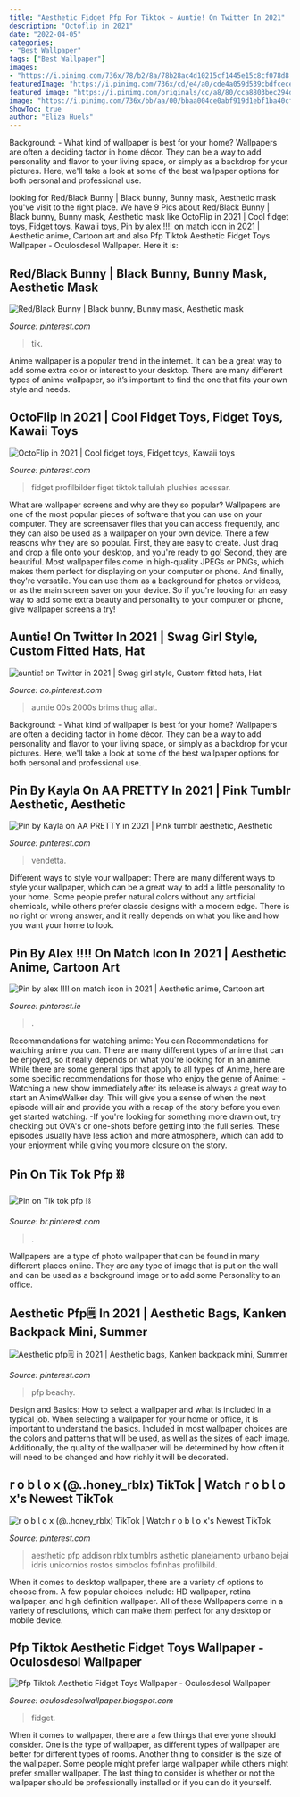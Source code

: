 ```yaml
---
title: "Aesthetic Fidget Pfp For Tiktok ~ Auntie! On Twitter In 2021"
description: "Octoflip in 2021"
date: "2022-04-05"
categories:
- "Best Wallpaper"
tags: ["Best Wallpaper"]
images:
- "https://i.pinimg.com/736x/78/b2/8a/78b28ac4d10215cf1445e15c8cf078d8.jpg"
featuredImage: "https://i.pinimg.com/736x/cd/e4/a0/cde4a059d539cbdfcecea9fd527fa2f8.jpg"
featured_image: "https://i.pinimg.com/originals/cc/a8/80/cca8803bec294d96d30b918afa746897.jpg"
image: "https://i.pinimg.com/736x/bb/aa/00/bbaa004ce0abf919d1ebf1ba40cf9219.jpg"
ShowToc: true
author: "Eliza Huels"
---
```



Background: - What kind of wallpaper is best for your home?
Wallpapers are often a deciding factor in home décor. They can be a way to add personality and flavor to your living space, or simply as a backdrop for your pictures. Here, we'll take a look at some of the best wallpaper options for both personal and professional use.

	

		
looking for Red/Black Bunny | Black bunny, Bunny mask, Aesthetic mask you've visit to the right place. We have 9 Pics about Red/Black Bunny | Black bunny, Bunny mask, Aesthetic mask like OctoFlip in 2021 | Cool fidget toys, Fidget toys, Kawaii toys, Pin by alex !!!! on match icon in 2021 | Aesthetic anime, Cartoon art and also Pfp Tiktok Aesthetic Fidget Toys Wallpaper - Oculosdesol Wallpaper. Here it is:
		
    
## Red/Black Bunny | Black Bunny, Bunny Mask, Aesthetic Mask

<img loading=lazy src="https://i.pinimg.com/736x/54/e0/3d/54e03d58dbf38ee9e5acb58de1de5e8f.jpg" onerror="this.onerror=null;this.src='https://tse2.mm.bing.net/th?id=OIP.CTRWG5cee3Isv7NjlzkV2gHaJ3&amp;pid=15.1';" alt="Red/Black Bunny | Black bunny, Bunny mask, Aesthetic mask">

_Source: pinterest.com_

>tik. 

	

Anime wallpaper is a popular trend in the internet. It can be a great way to add some extra color or interest to your desktop. There are many different types of anime wallpaper, so it’s important to find the one that fits your own style and needs.

    
## OctoFlip In 2021 | Cool Fidget Toys, Fidget Toys, Kawaii Toys

<img loading=lazy src="https://i.pinimg.com/736x/78/b2/8a/78b28ac4d10215cf1445e15c8cf078d8.jpg" onerror="this.onerror=null;this.src='https://tse2.mm.bing.net/th?id=OIP.LwHyMJDIt7eimFjrENw7ZgHaJ3&amp;pid=15.1';" alt="OctoFlip in 2021 | Cool fidget toys, Fidget toys, Kawaii toys">

_Source: pinterest.com_

>fidget profilbilder figet tiktok tallulah plushies acessar. 

	

What are wallpaper screens and why are they so popular?
Wallpapers are one of the most popular pieces of software that you can use on your computer. They are screensaver files that you can access frequently, and they can also be used as a wallpaper on your own device. There a few reasons why they are so popular. First, they are easy to create. Just drag and drop a file onto your desktop, and you're ready to go! Second, they are beautiful. Most wallpaper files come in high-quality JPEGs or PNGs, which makes them perfect for displaying on your computer or phone. And finally, they're versatile. You can use them as a background for photos or videos, or as the main screen saver on your device. So if you're looking for an easy way to add some extra beauty and personality to your computer or phone, give wallpaper screens a try!

    
## Auntie! On Twitter In 2021 | Swag Girl Style, Custom Fitted Hats, Hat

<img loading=lazy src="https://i.pinimg.com/736x/12/6b/b4/126bb4e8f178c07999f3736fdf8c47b1.jpg" onerror="this.onerror=null;this.src='https://tse1.mm.bing.net/th?id=OIP.zdSLFpabH45kYuxBaSOcmAHaJ3&amp;pid=15.1';" alt="auntie! on Twitter in 2021 | Swag girl style, Custom fitted hats, Hat">

_Source: co.pinterest.com_

>auntie 00s 2000s brims thug allat. 

	

Background: - What kind of wallpaper is best for your home?
Wallpapers are often a deciding factor in home décor. They can be a way to add personality and flavor to your living space, or simply as a backdrop for your pictures. Here, we'll take a look at some of the best wallpaper options for both personal and professional use.

    
## Pin By Kayla On AA PRETTY In 2021 | Pink Tumblr Aesthetic, Aesthetic

<img loading=lazy src="https://i.pinimg.com/736x/fe/cc/38/fecc382ccec961ae420c2f2bac58e089.jpg" onerror="this.onerror=null;this.src='https://tse2.mm.bing.net/th?id=OIP.axB5DvL1RNOG-HdWdR8yNQHaHa&amp;pid=15.1';" alt="Pin by Kayla on AA PRETTY in 2021 | Pink tumblr aesthetic, Aesthetic">

_Source: pinterest.com_

>vendetta. 

	

Different ways to style your wallpaper:
There are many different ways to style your wallpaper, which can be a great way to add a little personality to your home. Some people prefer natural colors without any artificial chemicals, while others prefer classic designs with a modern edge. There is no right or wrong answer, and it really depends on what you like and how you want your home to look.

    
## Pin By Alex !!!! On Match Icon In 2021 | Aesthetic Anime, Cartoon Art

<img loading=lazy src="https://i.pinimg.com/736x/8a/50/b5/8a50b5ed8f51111129ce4ebfb306ba8c.jpg" onerror="this.onerror=null;this.src='https://tse2.mm.bing.net/th?id=OIP.e16aYfpovrOW8CKxfbGEyQHaHQ&amp;pid=15.1';" alt="Pin by alex !!!! on match icon in 2021 | Aesthetic anime, Cartoon art">

_Source: pinterest.ie_

>. 

	

Recommendations for watching anime: You can
Recommendations for watching anime you can. There are many different types of anime that can be enjoyed, so it really depends on what you're looking for in an anime. While there are some general tips that apply to all types of Anime, here are some specific recommendations for those who enjoy the genre of Anime: 
-Watching a new show immediately after its release is always a great way to start an AnimeWalker day. This will give you a sense of when the next episode will air and provide you with a recap of the story before you even get started watching. 
-If you're looking for something more drawn out, try checking out OVA's or one-shots before getting into the full series. These episodes usually have less action and more atmosphere, which can add to your enjoyment while giving you more closure on the story.

    
## Pin On Tik Tok Pfp ⛓

<img loading=lazy src="https://i.pinimg.com/736x/bb/aa/00/bbaa004ce0abf919d1ebf1ba40cf9219.jpg" onerror="this.onerror=null;this.src='https://tse3.mm.bing.net/th?id=OIP.qPNb-9tmF7u4NtjWue0LDwHaHl&amp;pid=15.1';" alt="Pin on Tik tok pfp ⛓">

_Source: br.pinterest.com_

>. 

	



Wallpapers are a type of photo wallpaper that can be found in many different places online. They are any type of image that is put on the wall and can be used as a background image or to add some Personality to an office.

    
## Aesthetic Pfp🗒️ In 2021 | Aesthetic Bags, Kanken Backpack Mini, Summer

<img loading=lazy src="https://i.pinimg.com/736x/fb/91/67/fb916706daa2b55dced846f241410604.jpg" onerror="this.onerror=null;this.src='https://tse4.mm.bing.net/th?id=OIP.-3Wr7jf3OmthTAki5UZjKQHaJ3&amp;pid=15.1';" alt="Aesthetic pfp🗒️ in 2021 | Aesthetic bags, Kanken backpack mini, Summer">

_Source: pinterest.com_

>pfp beachy. 

	

Design and Basics: How to select a wallpaper and what is included in a typical job.
When selecting a wallpaper for your home or office, it is important to understand the basics. Included in most wallpaper choices are the colors and patterns that will be used, as well as the sizes of each image. Additionally, the quality of the wallpaper will be determined by how often it will need to be changed and how richly it will be decorated.

    
## 𝗋 𝗈 𝖻 𝗅 𝗈 𝗑 (@..honey_rblx) TikTok | Watch 𝗋 𝗈 𝖻 𝗅 𝗈 𝗑&#039;s Newest TikTok

<img loading=lazy src="https://i.pinimg.com/736x/cd/e4/a0/cde4a059d539cbdfcecea9fd527fa2f8.jpg" onerror="this.onerror=null;this.src='https://tse1.mm.bing.net/th?id=OIP.xmI-kGfz6DIMQeO36SygywHaHa&amp;pid=15.1';" alt="𝗋 𝗈 𝖻 𝗅 𝗈 𝗑 (@..honey_rblx) TikTok | Watch 𝗋 𝗈 𝖻 𝗅 𝗈 𝗑&#039;s Newest TikTok">

_Source: pinterest.com_

>aesthetic pfp addison rblx tumblrs asthetic planejamento urbano bejai idris unicornios rostos símbolos fofinhas profilbild. 

	

When it comes to desktop wallpaper, there are a variety of options to choose from. A few popular choices include: HD wallpaper, retina wallpaper, and high definition wallpaper. All of these Wallpapers come in a variety of resolutions, which can make them perfect for any desktop or mobile device. 

    
## Pfp Tiktok Aesthetic Fidget Toys Wallpaper - Oculosdesol Wallpaper

<img loading=lazy src="https://i.pinimg.com/originals/cc/a8/80/cca8803bec294d96d30b918afa746897.jpg" onerror="this.onerror=null;this.src='https://tse1.mm.bing.net/th?id=OIP.tlAvEoXpHLsIcIF7HWV_jQAAAA&amp;pid=15.1';" alt="Pfp Tiktok Aesthetic Fidget Toys Wallpaper - Oculosdesol Wallpaper">

_Source: oculosdesolwallpaper.blogspot.com_

>fidget. 

	

When it comes to wallpaper, there are a few things that everyone should consider. One is the type of wallpaper, as different types of wallpaper are better for different types of rooms. Another thing to consider is the size of the wallpaper. Some people might prefer large wallpaper while others might prefer smaller wallpaper. The last thing to consider is whether or not the wallpaper should be professionally installed or if you can do it yourself.


